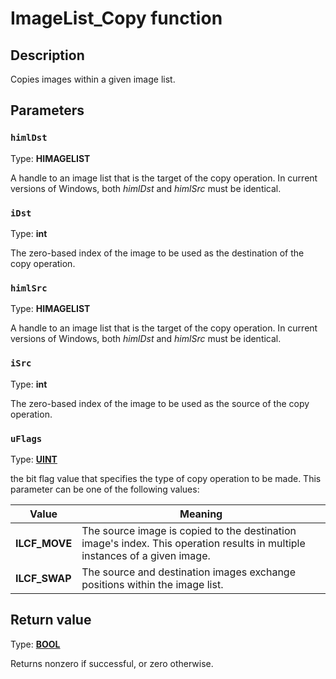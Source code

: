 # ImageList_Copy function

## Description

Copies images within a given image list.

## Parameters

### `himlDst`

Type: **HIMAGELIST**

A handle to an image list that is the target of the copy operation. In current versions of Windows, both *himlDst* and *himlSrc* must be identical.

### `iDst`

Type: **int**

The zero-based index of the image to be used as the destination of the copy operation.

### `himlSrc`

Type: **HIMAGELIST**

A handle to an image list that is the target of the copy operation. In current versions of Windows, both *himlDst* and *himlSrc* must be identical.

### `iSrc`

Type: **int**

The zero-based index of the image to be used as the source of the copy operation.

### `uFlags`

Type: **[UINT](https://learn.microsoft.com/windows/desktop/WinProg/windows-data-types)**

the bit flag value that specifies the type of copy operation to be made. This parameter can be one of the following values:

| Value | Meaning |
| --- | --- |
| **ILCF_MOVE** | The source image is copied to the destination image's index. This operation results in multiple instances of a given image. |
| **ILCF_SWAP** | The source and destination images exchange positions within the image list. |

## Return value

Type: **[BOOL](https://learn.microsoft.com/windows/desktop/WinProg/windows-data-types)**

Returns nonzero if successful, or zero otherwise.